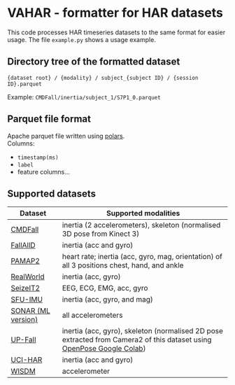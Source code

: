 # VAHAR - formatter for HAR datasets

This code processes HAR timeseries datasets to the same format for easier usage. The file `example.py` shows a usage
example.

## Directory tree of the formatted dataset

`{dataset root} / {modality} / subject_{subject ID} / {session ID}.parquet`

Example: `CMDFall/inertia/subject_1/S7P1_0.parquet`

## Parquet file format

Apache parquet file written using [polars](https://www.pola.rs/).<br/>
Columns:

- `timestamp(ms)`
- `label`
- feature columns...

## Supported datasets

| Dataset                                                                                                                  | Supported modalities                                                                                                                                                                                                                                                                                                       |
|--------------------------------------------------------------------------------------------------------------------------|----------------------------------------------------------------------------------------------------------------------------------------------------------------------------------------------------------------------------------------------------------------------------------------------------------------------------|
| [CMDFall](http://mica.edu.vn:8000/KinectData/public/)                                                                    | inertia (2 accelerometers), skeleton (normalised 3D pose from Kinect 3)                                                                                                                                                                                                                                                    |
| [FallAllD](https://ieee-dataport.org/open-access/fallalld-comprehensive-dataset-human-falls-and-activities-daily-living) | inertia (acc and gyro)                                                                                                                                                                                                                                                                                                     |
| [PAMAP2](https://archive.ics.uci.edu/dataset/231/pamap2+physical+activity+monitoring)                                    | heart rate; inertia (acc, gyro, mag, orientation) of all 3 positions chest, hand, and ankle                                                                                                                                                                                                                                |
| [RealWorld](https://www.uni-mannheim.de/dws/research/projects/activity-recognition/dataset/dataset-realworld/)           | inertia (acc, gyro)                                                                                                                                                                                                                                                                                                        |
| [SeizeIT2](https://openneuro.org/datasets/ds005873)                                                                      | EEG, ECG, EMG, acc, gyro                                                                                                                                                                                                                                                                                                   |
| [SFU-IMU](https://www.frdr-dfdr.ca/repo/dataset/6998d4cd-bd13-4776-ae60-6d80221e0365)                                    | inertia (acc, gyro, and mag)                                                                                                                                                                                                                                                                                               |
| [SONAR (ML version)](https://zenodo.org/records/7881952)                                                                 | all accelerometers                                                                                                                                                                                                                                                                                                         |
| [UP-Fall](https://sites.google.com/up.edu.mx/har-up/)                                                                    | inertia (acc, gyro), skeleton (normalised 2D pose extracted from Camera2 of this dataset using [OpenPose Google Colab](https://github.com/CMU-Perceptual-Computing-Lab/openpose/blob/master/doc/installation/0_index.md#compiling-and-running-openpose-from-source-on-ros-docker-and-google-colab---community-based-work)) |
| [UCI-HAR](https://archive.ics.uci.edu/dataset/240/human+activity+recognition+using+smartphones)                          | inertia (acc and gyro)                                                                                                                                                                                                                                                                                                     |
| [WISDM](https://www.cis.fordham.edu/wisdm/dataset.php)                                                                   | accelerometer                                                                                                                                                                                                                                                                                                              |
